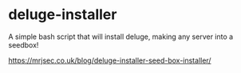 # deluge-installer
A simple bash script that will install deluge, making any server into a seedbox!

https://mrjsec.co.uk/blog/deluge-installer-seed-box-installer/
